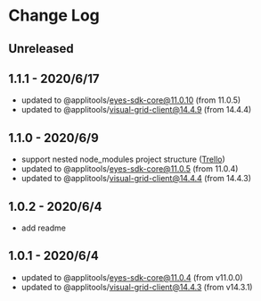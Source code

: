 # Change Log

## Unreleased


## 1.1.1 - 2020/6/17

- updated to @applitools/eyes-sdk-core@11.0.10 (from 11.0.5)
- updated to @applitools/visual-grid-client@14.4.9 (from 14.4.4)

## 1.1.0 - 2020/6/9

- support nested node_modules project structure ([Trello](https://trello.com/c/I1mh1VwH))
- updated to @applitools/eyes-sdk-core@11.0.5 (from 11.0.4)
- updated to @applitools/visual-grid-client@14.4.4 (from 14.4.3)

## 1.0.2 - 2020/6/4

- add readme

## 1.0.1 - 2020/6/4

- updated to @applitools/eyes-sdk-core@11.0.4 (from v11.0.0)
- updated to @applitools/visual-grid-client@14.4.3 (from v14.3.1)
